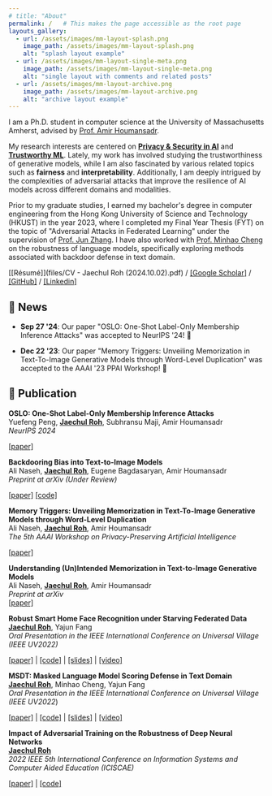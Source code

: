 ```yaml
---
# title: "About"
permalink: /   # This makes the page accessible as the root page
layouts_gallery:
  - url: /assets/images/mm-layout-splash.png
    image_path: /assets/images/mm-layout-splash.png
    alt: "splash layout example"
  - url: /assets/images/mm-layout-single-meta.png
    image_path: /assets/images/mm-layout-single-meta.png
    alt: "single layout with comments and related posts"
  - url: /assets/images/mm-layout-archive.png
    image_path: /assets/images/mm-layout-archive.png
    alt: "archive layout example"
---
```


<!-- ######################################################################################################################################## -->
I am a Ph.D. student in computer science at the University of Massachusetts Amherst, advised by <a href="https://people.cs.umass.edu/~amir/" target="_blank">Prof. Amir Houmansadr</a>. 

My research interests are centered on <b><u>Privacy & Security in AI</u></b> and <b><u>Trustworthy ML</u></b>. Lately, my work has involved studying the trustworthiness of generative models, while I am also fascinated by various related topics such as **fairness** and **interpretability**. Additionally, I am deeply intrigued by the complexities of adversarial attacks that improve the resilience of AI models across different domains and modalities.

Prior to my graduate studies, I earned my bachelor's degree in computer engineering from the Hong Kong University of Science and Technology (HKUST) in the year 2023, where I completed my Final Year Thesis (FYT) on the topic of "Adversarial Attacks in Federated Learning" under the supervision of <a href="https://eejzhang.people.ust.hk/" target="_black">Prof. Jun Zhang</a>. I have also worked with [Prof. Minhao Cheng](https://cmhcbb.github.io/) on the robustness of language models, specifically exploring methods associated with backdoor defense in text domain.


[[Résumé]](files/CV - Jaechul Roh (2024.10.02).pdf) / [[Google Scholar]](https://scholar.google.com/citations?user=knCeRjsAAAAJ&hl=ko) / [[GitHub]](https://github.com/jcroh0508) / [[Linkedin]](https://www.linkedin.com/in/jaechul-roh-572363155/)

<!-- ############################################################################################### -->
## 📣 News

* **Sep 27 '24**: Our paper "OSLO: One-Shot Label-Only Membership Inference Attacks" was accepted to NeurIPS '24! 🎉

* **Dec 22 '23**: Our paper "Memory Triggers: Unveiling Memorization in Text-To-Image Generative Models through Word-Level Duplication" was accepted to the  AAAI '23 PPAI Workshop! 🎉

<!-- ######################################################################################################################################## -->

## 📝 Publication

**OSLO: One-Shot Label-Only Membership Inference Attacks** <br>
   Yuefeng Peng, <u><b>Jaechul Roh</b></u>, Subhransu Maji, Amir Houmansadr <br>
   *NeurIPS 2024* <br>
   <!-- NeurIPS 2024 -->
   <a href="https://arxiv.org/pdf/2405.16978" target="_blank">[paper]</a>


**Backdooring Bias into Text-to-Image Models**  
   Ali Naseh, **<u><b>Jaechul Roh</b></u>**, Eugene Bagdasaryan, Amir Houmansadr  
   *Preprint at arXiv (Under Review)*  
   <!-- NeurIPS 2024 -->
   [[paper]](https://arxiv.org/pdf/2406.15213) [[code]](https://github.com/jcroh0508/Backdororing_Bias/)

**Memory Triggers: Unveiling Memorization in Text-To-Image Generative Models through Word-Level Duplication**  
   Ali Naseh, **<u><b>Jaechul Roh</b></u>**, Amir Houmansadr  
   *The 5th AAAI Workshop on Privacy-Preserving Artificial Intelligence*  
   <!-- The 5th AAAI Workshop on Privacy-Preserving Artificial Intelligence -->
   [[paper]](https://arxiv.org/pdf/2312.03692)

**Understanding (Un)Intended Memorization in Text-to-Image Generative Models**  
   Ali Naseh, **<u><b>Jaechul Roh</b></u>**, Amir Houmansadr  
   *Preprint at arXiv*  
   [[paper]](https://arxiv.org/pdf/2312.07550)

**Robust Smart Home Face Recognition under Starving Federated Data**  
   **<u><b>Jaechul Roh</b></u>**, Yajun Fang  
   *Oral Presentation in the IEEE International Conference on Universal Village (IEEE UV2022)*  
   <!-- Oral Presentation in the IEEE International Conference on Universal Village (IEEE UV2022)   -->
   [[paper]](https://ieeexplore.ieee.org/stamp/stamp.jsp?arnumber=10175525) | [[code]](https://github.com/jcroh0508/FLATS) | [[slides]](https://www.jrohs.com/_files/ugd/c489e1_bbc7e44075944cad98da82f31e7430ae.pdf) | [[video]](https://www.youtube.com/watch?v=Tj9QiJEUBXU&ab_channel=jroh)

**MSDT: Masked Language Model Scoring Defense in Text Domain**  
   **<u><b>Jaechul Roh</b></u>**, Minhao Cheng, Yajun Fang  
   *Oral Presentation in the IEEE International Conference on Universal Village (IEEE UV2022*)  
   <!-- Oral Presentation in the IEEE International Conference on Universal Village (IEEE UV2022)   -->
   [[paper]](https://ieeexplore.ieee.org/document/10175524) | [[code]](https://github.com/jcroh0508/MSDT) | [[slides]](https://www.jrohs.com/_files/ugd/c489e1_bbc7e44075944cad98da82f31e7430ae.pdf) | [[video]](https://www.youtube.com/watch?v=oO3FbxnMdv0&ab_channel=jroh)

**Impact of Adversarial Training on the Robustness of Deep Neural Networks**  
   **<u><b>Jaechul Roh</b></u>**  
   *2022 IEEE 5th International Conference on Information Systems and Computer Aided Education (ICISCAE)*  
   <!-- 2022 IEEE 5th International Conference on Information Systems and Computer Aided Education (ICISCAE)   -->
   [[paper]](https://ieeexplore.ieee.org/abstract/document/9927611) | [[code]](https://github.com/jcroh0508/Adversarial_Training_Impact)